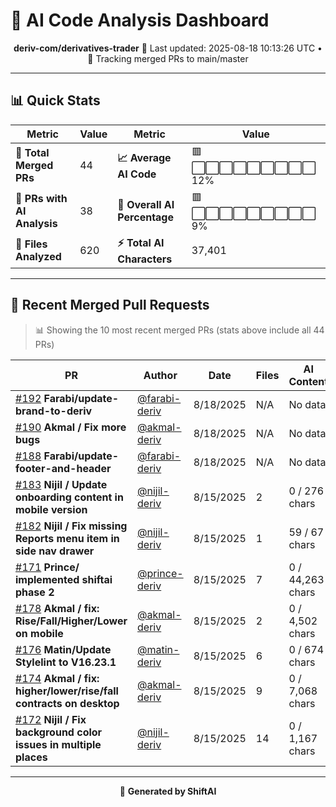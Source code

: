 # 🤖 AI Code Analysis Dashboard

<div align="center">

**deriv-com/derivatives-trader**
📅 Last updated: 2025-08-18 10:13:26 UTC • 🔄 Tracking merged PRs to main/master

</div>

---

## 📊 Quick Stats

| Metric | Value | Metric | Value |
|--------|-------|--------|-------|
| **📁 Total Merged PRs** | 44 | **📈 Average AI Code** | 🟥⬜⬜⬜⬜⬜⬜⬜⬜⬜ 12% |
| **🤖 PRs with AI Analysis** | 38 | **🎯 Overall AI Percentage** | 🟥⬜⬜⬜⬜⬜⬜⬜⬜⬜ 9% |
| **📄 Files Analyzed** | 620 | **⚡ Total AI Characters** | 37,401 |

---

## 🚀 Recent Merged Pull Requests

> 📊 Showing the 10 most recent merged PRs (stats above include all 44 PRs)

| PR | Author | Date | Files | AI Content | Percentage |
|----|--------|------|-------|------------|------------|
| [#192](#) **Farabi/update-brand-to-deriv** | [@farabi-deriv](https://github.com/farabi-deriv) | 8/18/2025 | N/A | No data | ⬜⬜⬜⬜⬜⬜⬜⬜⬜⬜⬜⬜⬜⬜⬜   0% |
| [#190](#) **Akmal / Fix more bugs** | [@akmal-deriv](https://github.com/akmal-deriv) | 8/18/2025 | N/A | No data | ⬜⬜⬜⬜⬜⬜⬜⬜⬜⬜⬜⬜⬜⬜⬜   0% |
| [#188](#) **Farabi/update-footer-and-header** | [@farabi-deriv](https://github.com/farabi-deriv) | 8/18/2025 | N/A | No data | ⬜⬜⬜⬜⬜⬜⬜⬜⬜⬜⬜⬜⬜⬜⬜   0% |
| [#183](#) **Nijil / Update onboarding content in mobile version** | [@nijil-deriv](https://github.com/nijil-deriv) | 8/15/2025 | 2 | 0 / 276 chars | ⬜⬜⬜⬜⬜⬜⬜⬜⬜⬜⬜⬜⬜⬜⬜   0% |
| [#182](#) **Nijil / Fix missing Reports menu item in side nav drawer** | [@nijil-deriv](https://github.com/nijil-deriv) | 8/15/2025 | 1 | 59 / 67 chars | 🟩🟩🟩🟩🟩🟩🟩🟩🟩🟩🟩🟩🟩⬜⬜  88% |
| [#171](#) **Prince/ implemented shiftai phase 2** | [@prince-deriv](https://github.com/prince-deriv) | 8/15/2025 | 7 | 0 / 44,263 chars | ⬜⬜⬜⬜⬜⬜⬜⬜⬜⬜⬜⬜⬜⬜⬜   0% |
| [#178](#) **Akmal / fix: Rise/Fall/Higher/Lower on mobile** | [@akmal-deriv](https://github.com/akmal-deriv) | 8/15/2025 | 2 | 0 / 4,502 chars | ⬜⬜⬜⬜⬜⬜⬜⬜⬜⬜⬜⬜⬜⬜⬜   0% |
| [#176](#) **Matin/Update Stylelint to V16.23.1** | [@matin-deriv](https://github.com/matin-deriv) | 8/15/2025 | 6 | 0 / 674 chars | ⬜⬜⬜⬜⬜⬜⬜⬜⬜⬜⬜⬜⬜⬜⬜   0% |
| [#174](#) **Akmal / fix: higher/lower/rise/fall contracts on desktop** | [@akmal-deriv](https://github.com/akmal-deriv) | 8/15/2025 | 9 | 0 / 7,068 chars | ⬜⬜⬜⬜⬜⬜⬜⬜⬜⬜⬜⬜⬜⬜⬜   0% |
| [#172](#) **Nijil / Fix background color issues in multiple places** | [@nijil-deriv](https://github.com/nijil-deriv) | 8/15/2025 | 14 | 0 / 1,167 chars | ⬜⬜⬜⬜⬜⬜⬜⬜⬜⬜⬜⬜⬜⬜⬜   0% |

---

<div align="center">

🚀 **Generated by ShiftAI**

</div>